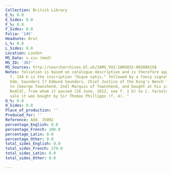 ```yaml
---
Collection: British Library
E_%: 0.0
E_Sides: 0.0
F_%: 0.0
F_Sides: 0.0
Folia: '145'
Headnote: Brut
L_%: 0.0
L_Sides: 0.0
Location: London
MS_Date: s.xiv (med)
MS_ID: '367'
MS_Sources: http://searcharchives.bl.uk/IAMS_VU2:IAMS032-002088158
Notes: foliation is based on catalogue description and is therefore approximate; "On
  f. 144 b is the inscription "Usque satis," followed by a fancy signature, apparently
  Edm. Saunders [? Edmund Saunders, Chief Justice of the King's Bench 1683]. Belonged
  to [George Townshend, 2nd] Marquis of Townshend, and bought at his sale by [Thomas]
  Rod[d], from whom it passed (26 June, 1812, see f. 1 b) to C. Yarnold. At Yarnold's
  sale it was bought by Sir Thomas Phillipps (f. 4). "
O_%: 0.0
O_Sides: 0.0
Place_of_production: ''
Produced_for: ''
Reference: Add. 35092
percentage_English: 0.0
percentage_French: 100.0
percentage_Latin: 0.0
percentage_Other: 0.0
total_sides_English: 0.0
total_sides_French: 279.0
total_sides_Latin: 0.0
total_sides_Other: 0.0

---
```

